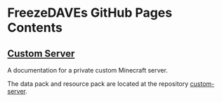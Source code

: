 # FreezeDAVEs GitHub Pages Contents
## [Custom Server](https://freezedave.github.io/custom-server)
A documentation for a private custom Minecraft server.

The data pack and resource pack are located at the repository [custom-server](../../../custom-server).
